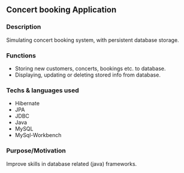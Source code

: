 ## Concert booking Application

### Description
Simulating concert booking system, with persistent database storage.

### Functions 
- Storing new customers, concerts, bookings etc. to database.
- Displaying, updating or deleting stored info from database. 

### Techs & languages used
- Hibernate
- JPA
- JDBC
- Java
- MySQL 
- MySql-Workbench

### Purpose/Motivation 
Improve skills in database related (java) frameworks. 



